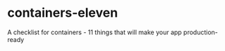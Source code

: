 # containers-eleven
A checklist for containers - 11 things that will make your app production-ready
